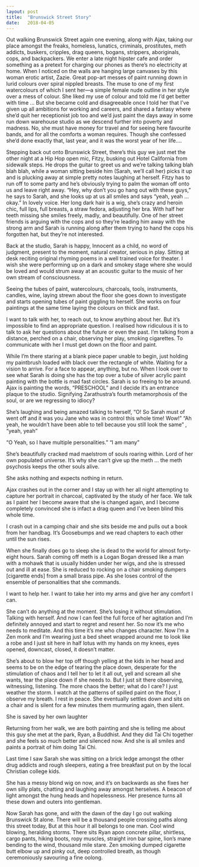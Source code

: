 ```yaml
---
layout: post
title:  "Brunswick Street Story"
date:   2018-04-05
---
```


Out walking Brunswick Street again one evening, along with Ajax, taking our place amongst the freaks, homeless, lunatics, criminals, prostitutes, meth addicts, buskers, cripples, drag queens, bogans, strippers, aboriginals, cops, and backpackers. We enter a late night hipster cafe and order something as a pretext for charging our phones as there’s no electricity at home. When I noticed on the walls are hanging large canvases by this woman erotic artist, Zazie. Great pop-art messes of paint running down in lurid colours over spiral nippled breasts. The muse to one of my first watercolours of which I sent her—a simple female nude outline in her style over a mess of colour. She liked my use of colour and told me I’d get better with time … But she became cold and disagreeable once I told her that I’ve given up all ambitions for working and careers, and shared a fantasy where she’d quit her receptionist job too and we’d just paint the days away in some run down warehouse studio as we descend further into poverty and madness. No, she must have money for travel and for seeing here favourite bands, and for all the comforts a woman requires. Though she confessed she’d done exactly that, last year, and it was the worst year of her life….

Stepping back out onto Brunswick Street, there’s this guy we just met the other night at a Hip Hop open mic, Fitzy, busking out Hotel California from sidewalk steps. He drops the guitar to greet us and we’re talking talking blah blah blah, while a woman sitting beside him (Sarah, we’ll call her) picks it up and is plucking away at simple pretty notes laughing at herself. Fitzy has to run off to some party and he’s obviously trying to palm the woman off onto us and leave right away. “Hey, why don’t you go hang out with these guys,” he says to Sarah, and she looks up at us all smiles and says “yeah, yeah … okay.” In lovely voice. Her long dark hair is a wig, she’s crazy and heroin chic, full lips, full breasts, a straw fedora, adjusting her bra. With half her teeth missing she smiles freely, madly, and beautifully. One of her street friends is arguing with the cops and so they’re leading him away with the strong arm and Sarah is running along after them trying to hand the cops his forgotten hat, but they’re not interested.

Back at the studio, Sarah is happy, Innocent as a child, no word of judgment, present to the moment, natural creator, serious in play. Sitting at desk reciting original rhyming poems in a well trained voice for theater. I wish she were performing up on a dark and smokey stage where she would be loved and would strum away at an acoustic guitar to the music of her own stream of consciousness.

Seeing the tubes of paint, watercolours, charcoals, tools, instruments, candles, wine, laying strewn about the floor she goes down to investigate and starts opening tubes of paint giggling to herself. She works on four paintings at the same time laying the colours on thick and fast.



I want to talk with her, to reach out, to know anything about her. But it’s impossible to find an appropriate question. I realised how ridiculous it is to talk to ask her questions about the future or even the past. I’m talking from a distance, perched on a chair, observing her play, smoking cigarettes. To communicate with her I must get down on the floor and paint.

While I’m there staring at a blank piece paper unable to begin, just holding my paintbrush loaded with black over the rectangle of white. Waiting for a vision to arrive. For a face to appear, anything, but no. When I look over to see what Sarah is doing she has the top over a tube of silver acrylic paint painting with the bottle is mad fast circles. Sarah is so freeing to be around. Ajax is painting the words, “PRESCHOOL” and I decide it’s an entrance plaque to the studio. Signifying Zarathustra’s fourth metamorphosis of the soul, or are we regressing to idiocy?

She’s laughing and being amazed talking to herself, “O! So Sarah must of went off and it was you Jane who was in control this whole time! Wow!” “Ah yeah, he wouldn’t have been able to tell because you still look the same” , “yeah, yeah”

“O Yeah, so I have multiple personalities.”
“I am many”

She’s beautifully cracked mad maelstrom of souls roaring within. Lord of her own populated universe. It’s why she can’t give up the meth … the meth psychosis keeps the other souls alive.

She asks nothing and expects nothing in return.

Ajax crashes out in the corner and I stay up with her all night attempting to capture her portrait in charcoal, captivated by the study of her face. We talk as I paint her I become aware that she is changed again, and I become completely convinced she is infact a drag queen and I’ve been blind this whole time.

I crash out in a camping chair and she sits beside me and pulls out a book from her handbag. It’s Goosebumps and we read chapters to each other until the sun rises.

When she finally does go to sleep she is dead to the world for almost forty-eight hours. Sarah coming off meth is a Logan Bogan dressed like a man with a mohawk that is usually hidden under her wigs, and she is stressed out and ill at ease. She is reduced to rocking on a chair smoking dumpers [cigarette ends] from a small brass pipe. As she loses control of the ensemble of personalities that she commands.

I want to help her. I want to take her into my arms and give her any comfort I can. 

She can’t do anything at the moment. She’s losing it without stimulation. Talking with herself. And now I can feel the full force of her agitation and I’m definitely annoyed and start to regret and resent her. So now it’s me who needs to meditate. And this time it’s me who changes character. Now I’m a Zen monk and I’m wearing just a bed sheet wrapped around me to look like a robe and I just sit here in half lotus with my hands on my knees, eyes opened, downcast, closed, it doesn’t matter. 

She’s about to blow her top off though yelling at the kids in her head and seems to be on the edge of tearing the place down, desperate for the stimulation of chaos and I tell her to let it all out, yell and scream all she wants, tear the place down if she needs to. But I just sit there observing, witnessing, listening. The more chaos the better; what do I care? I just weather the storm. I watch at the patterns of spilled paint on the floor, I observe my breath. I rest in peace. She eventually settles down and sits on a chair and is silent for a few minutes them murmuring again, then silent. 

She is saved by her own laughter

Returning from her walk, we are both painting and she is telling me about this guy she met at the park, Ryan, a Buddhist. And they did Tai Chi together and she feels so much better and silenced now. And she is all smiles and paints a portrait of him doing Tai Chi.

Last time I saw Sarah she was sitting on a brick ledge amongst the other drug addicts and rough sleepers, eating a free breakfast put on by the local Christian college kids. 

She has a messy blond wig on now, and it’s on backwards as she fixes her own silly plats, chatting and laughing away amongst herselves. A beacon of light amongst the hung heads and hopelessness. Her presence turns all these down and outers into gentleman.

Now Sarah has gone, and with the dawn of the day I go out walking Brunswick St alone. There will be a thousand people crossing paths along this street today, But at this hour it all belongs to one man. Cool wind blowing, heralding storms. There sits Ryan apon concrete pillar, shirtless, cargo pants, hiking boots, ropy muscles, straight iron bar spine, lion’s mane bending to the wind, thousand mile stare. Zen smoking dumped cigarette butt elbow up and pinky out, deep controlled breath, as though ceremoniously savouring a fine oolong.
